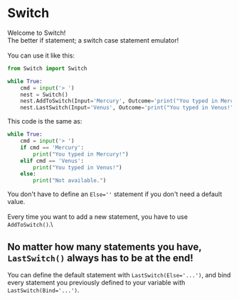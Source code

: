 # Switch
Welcome to Switch!\
The better if statement; a switch case statement emulator!\
\
You can use it like this:
```py
from Switch import Switch

while True:
    cmd = input('> ')
    nest = Switch()
    nest.AddToSwitch(Input='Mercury', Outcome='print("You typed in Mercury!")')
    nest.LastSwitch(Input='Venus', Outcome='print("You typed in Venus!")', Else='print("Not available.")', Bind=cmd)
```
This code is the same as:
```py
while True:
    cmd = input('> ')
    if cmd == 'Mercury':
        print("You typed in Mercury!")
    elif cmd == 'Venus':
        print("You typed in Venus!")
    else:
        print("Not available.")
```
You don't have to define an `Else=''` statement if you don't need a default value.\
\
Every time you want to add a new statement, you have to use `AddToSwitch()`.\
## No matter how many statements you have, `LastSwitch()` always has to be at the end!
You can define the default statement with `LastSwitch(Else='...')`, and bind every statement you previously defined to your variable with `LastSwitch(Bind='...')`.
